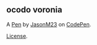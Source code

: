 ocodo voronia
-------------


A [Pen](https://codepen.io/jasonm23/pen/poLJogb) by [JasonM23](https://codepen.io/jasonm23) on [CodePen](https://codepen.io).

[License](https://codepen.io/license/pen/poLJogb).